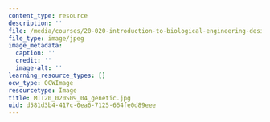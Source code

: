 ```yaml
---
content_type: resource
description: ''
file: /media/courses/20-020-introduction-to-biological-engineering-design-spring-2009/d581d3b4417c0ea67125664fe0d89eee_MIT20_020S09_04_genetic.jpg
file_type: image/jpeg
image_metadata:
  caption: ''
  credit: ''
  image-alt: ''
learning_resource_types: []
ocw_type: OCWImage
resourcetype: Image
title: MIT20_020S09_04_genetic.jpg
uid: d581d3b4-417c-0ea6-7125-664fe0d89eee
---
```

